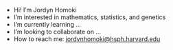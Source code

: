 - Hi! I’m Jordyn Homoki
- I’m interested in mathematics, statistics, and genetics
- I’m currently learning ...
- I’m looking to collaborate on ...
- How to reach me: jordynhomoki@hsph.harvard.edu

<!---
jordynhomoki/jordynhomoki is a ✨ special ✨ repository because its `README.md` (this file) appears on your GitHub profile.
You can click the Preview link to take a look at your changes.
--->
